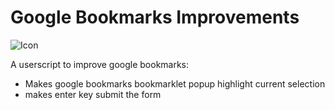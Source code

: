 Google Bookmarks Improvements
=====================

![Icon](https://raw.githubusercontent.com/mikedfunk/gbookmarks-userscript/image-128.png)

A userscript to improve google bookmarks:

* Makes google bookmarks bookmarklet popup highlight current selection
* makes enter key submit the form
